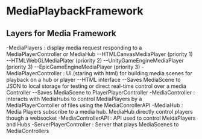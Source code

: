MediaPlaybackFramework
======================

Layers for Media Framework
---------------------


-MediaPlayers : display media request responding to a MediaPlayerController or MediaHub 
--HTMLCanvasMediaPlayer (priority 1)
--HTMLWebGLMediaPlater (priority 2)
--UnityGameEngineMediaPlayer (priority 3)
--EpicGameEngineMediaPlayer (priority 3)
-MediaPlayerController : UI (staring with html) for building media scenes for playback on a hub or player
--HTML interface
--Saves MediaScene to JSON to local storage for testing or direct real-time control over a media Controller
--Saves MediaScene to PlayerPlayerController
-MediaController : interacts with MediaHubs to control MediaPlayers by a MediaPlayerContoller of files using the MediaConrollerAPI
-MediaHub : Media Players subscribe to a media hub. MediaHub directly control players though a websocket
-MediaControllerAPI : API used to control MeidaPlayers and Hubs
-ServerPlayerController : Server that plays MediaScenes to MediaControllers

